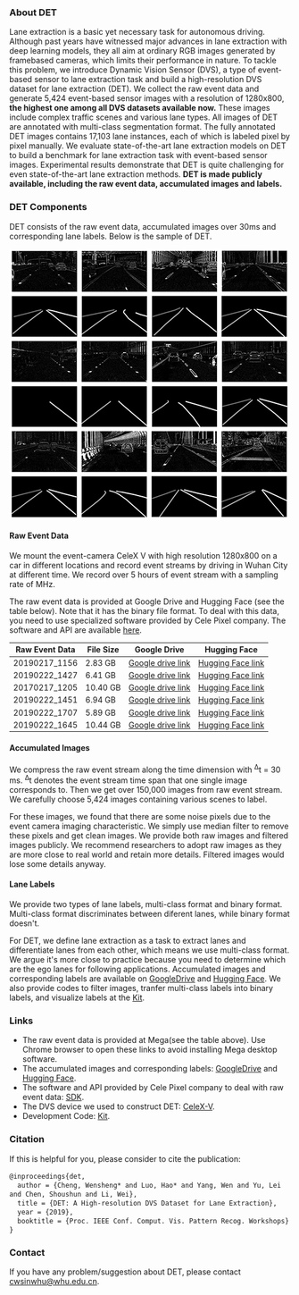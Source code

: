 ### About DET
Lane extraction is a basic yet necessary task for autonomous driving. Although past years have witnessed major advances in lane extraction with deep learning models, they all aim at ordinary RGB images generated by framebased cameras, which limits their performance in nature. To tackle this problem, we introduce Dynamic Vision Sensor (DVS), a type of event-based sensor to lane extraction
task and build a high-resolution DVS dataset for lane extraction (DET). We collect the raw event data and generate 5,424 event-based sensor images with a resolution of 1280x800, **the highest one among all DVS datasets available now.** These images include complex traffic scenes and various lane types. All images of DET are annotated with multi-class segmentation format. The fully annotated DET
images contains 17,103 lane instances, each of which is labeled pixel by pixel manually. We evaluate state-of-the-art lane extraction models on DET to build a benchmark for lane extraction task with event-based sensor images. Experimental results demonstrate that DET is quite challenging for even state-of-the-art lane extraction methods. **DET
is made publicly available, including the raw event data, accumulated images and labels.** 

### DET Components

DET consists of the raw event data, accumulated images over 30ms and corresponding lane labels. Below is the sample of DET.

![sample](dataset.jpg)

#### Raw Event Data
We mount the event-camera CeleX V with high resolution 1280x800 on a car in different locations and record event streams by driving in Wuhan City at different time. We record over 5 hours of event stream with a sampling rate of MHz. 

The raw event data is provided at Google Drive and Hugging Face (see the table below). Note that it has the binary file format. To deal with this data, you need to use specialized software provided by Cele Pixel company. The software and API are available [here](https://github.com/CelePixel/CeleX5-MIPI). 

Raw Event Data | File Size |Google Drive | Hugging Face
------------ | -------------| ------------- | -------------
20190217_1156 | 2.83  GB |[Google drive link](https://drive.google.com/drive/folders/1glMJ-0FZmItH7ZYqIG6APyDZ0QztYnoz?usp=sharing) | [Hugging Face link](https://huggingface.co/datasets/Spritea/DET_bin/tree/main)
20190222_1427 | 6.41  GB |[Google drive link](https://drive.google.com/drive/folders/1glMJ-0FZmItH7ZYqIG6APyDZ0QztYnoz?usp=sharing) | [Hugging Face link](https://huggingface.co/datasets/Spritea/DET_bin/tree/main)
20170217_1205 | 10.40 GB |[Google drive link](https://drive.google.com/drive/folders/1glMJ-0FZmItH7ZYqIG6APyDZ0QztYnoz?usp=sharing) | [Hugging Face link](https://huggingface.co/datasets/Spritea/DET_bin/tree/main)
20190222_1451 | 6.94  GB |[Google drive link](https://drive.google.com/drive/folders/1glMJ-0FZmItH7ZYqIG6APyDZ0QztYnoz?usp=sharing) | [Hugging Face link](https://huggingface.co/datasets/Spritea/DET_bin/tree/main)
20190222_1707 | 5.89  GB |[Google drive link](https://drive.google.com/drive/folders/1glMJ-0FZmItH7ZYqIG6APyDZ0QztYnoz?usp=sharing) | [Hugging Face link](https://huggingface.co/datasets/Spritea/DET_bin/tree/main)
20190222_1645 | 10.44 GB |[Google drive link](https://drive.google.com/drive/folders/1glMJ-0FZmItH7ZYqIG6APyDZ0QztYnoz?usp=sharing) | [Hugging Face link](https://huggingface.co/datasets/Spritea/DET_bin/tree/main)

#### Accumulated Images
We compress the raw event stream along the time dimension with <sup>&Delta;</sup>t = 30 ms. <sup>&Delta;</sup>t denotes the event stream time span that one single image corresponds to. Then we get over 150,000 images from raw event stream. We carefully choose 5,424 images containing various scenes to label.

For these images, we found that there are some noise pixels due to the event camera imaging characteristic. We simply use median filter to remove these pixels and get clean images. We provide both raw images and filtered images publicly. We recommend researchers to adopt raw images as they are more close to real world and
retain more details. Filtered images would lose some details anyway.
#### Lane Labels
We provide two types of lane labels, multi-class format and binary format. Multi-class format discriminates between diferent lanes, while binary format doesn't. 

For DET, we define lane extraction as a task to extract lanes and differentiate lanes from each other, which means we use multi-class format. We argue it's more close to practice because you need to determine which are the ego lanes for following applications. Accumulated images and corresponding labels are available on [GoogleDrive](https://drive.google.com/drive/folders/1tahDItA46QiCfvZxZeH0YCTgSR8IU2up?usp=sharing) and [Hugging Face](https://huggingface.co/datasets/Spritea/DET_images_and_labels/tree/main). We also provide codes to filter images, tranfer multi-class labels into binary labels, and visualize labels at the [Kit](https://github.com/Spritea/DET/tree/master/Kit).

### Links
- The raw event data is provided at Mega(see the table above). Use Chrome browser to open these links to avoid installing Mega desktop software.
- The accumulated images and corresponding labels: [GoogleDrive](https://drive.google.com/drive/folders/1tahDItA46QiCfvZxZeH0YCTgSR8IU2up?usp=sharing) and [Hugging Face](https://huggingface.co/datasets/Spritea/DET_images_and_labels/tree/main).
- The software and API provided by Cele Pixel company to deal with raw event data: [SDK](https://github.com/CelePixel/CeleX5-MIPI).
- The DVS device we used to construct DET: [CeleX-V](http://www.celepixel.com/#/Technology).
- Development Code: [Kit](https://github.com/Spritea/DET/tree/master/Kit).

### Citation

If this is helpful for you, please consider to cite the publication:
```
@inproceedings{det,
  author = {Cheng, Wensheng* and Luo, Hao* and Yang, Wen and Yu, Lei and Chen, Shoushun and Li, Wei},
  title = {DET: A High-resolution DVS Dataset for Lane Extraction},
  year = {2019},
  booktitle = {Proc. IEEE Conf. Comput. Vis. Pattern Recog. Workshops}
}
```

### Contact

If you have any problem/suggestion about DET, please contact cwsinwhu@whu.edu.cn.
